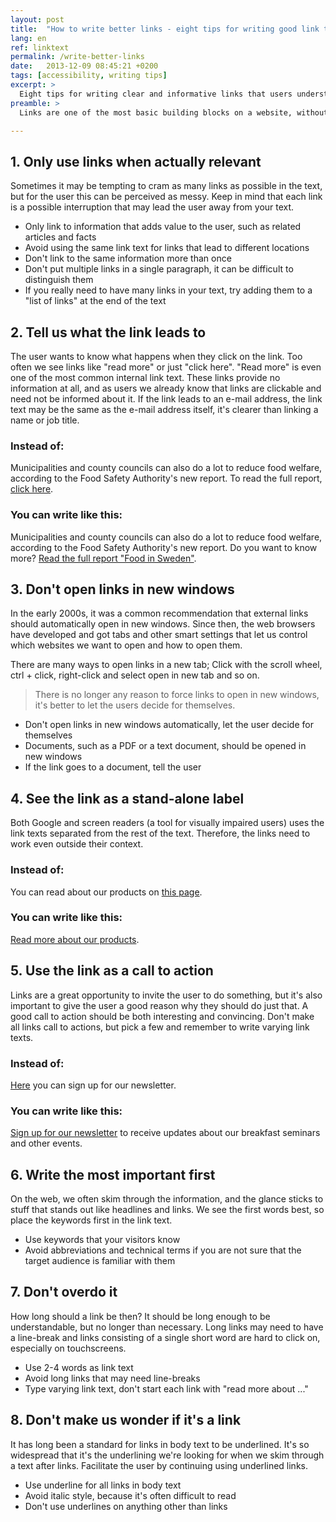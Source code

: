 ```yaml
---
layout: post
title:  "How to write better links - eight tips for writing good link texts"
lang: en
ref: linktext
permalink: /write-better-links
date:   2013-12-09 08:45:21 +0200
tags: [accessibility, writing tips]
excerpt: >
  Eight tips for writing clear and informative links that users understand.
preamble: >
  Links are one of the most basic building blocks on a website, without links, neither users nor search engines can navigate the content. Here are eight tips for writing clear and informative links that users understand.

---
```

## 1. Only use links when actually relevant
Sometimes it may be tempting to cram as many links as possible in the text, but for the user this can be perceived as messy. Keep in mind that each link is a possible interruption that may lead the user away from your text.

* Only link to information that adds value to the user, such as related articles and facts
* Avoid using the same link text for links that lead to different locations
* Don't link to the same information more than once
* Don't put multiple links in a single paragraph, it can be difficult to distinguish them
* If you really need to have many links in your text, try adding them to a "list of links" at the end of the text

## 2. Tell us what the link leads to
The user wants to know what happens when they click on the link. Too often we see links like "read more" or just "click here". "Read more" is even one of the most common internal link text. These links provide no information at all, and as users we already know that links are clickable and need not be informed about it. If the link leads to an e-mail address, the link text may be the same as the e-mail address itself, it's clearer than linking a name or job title.

### Instead of:
Municipalities and county councils can also do a lot to reduce food welfare, according to the Food Safety Authority's new report. To read the full report, <a rel="nofollow" href="#">click here</a>.

### You can write like this:
Municipalities and county councils can also do a lot to reduce food welfare, according to the Food Safety Authority's new report. Do you want to know more? <a rel="nofollow" href="#">Read the full report "Food in Sweden"</a>.

## 3. Don't open links in new windows
In the early 2000s, it was a common recommendation that external links should automatically open in new windows. Since then, the web browsers have developed and got tabs and other smart settings that let us control which websites we want to open and how to open them.

There are many ways to open links in a new tab; Click with the scroll wheel, ctrl + click, right-click and select open in new tab and so on. 

> There is no longer any reason to force links to open in new windows, it's better to let the users decide for themselves.

* Don't open links in new windows automatically, let the user decide for themselves
* Documents, such as a PDF or a text document, should be opened in new windows
* If the link goes to a document, tell the user

## 4. See the link as a stand-alone label
Both Google and screen readers (a tool for visually impaired users) uses the link texts separated from the rest of the text. Therefore, the links need to work even outside their context.

### Instead of:
You can read about our products on <a rel="nofollow" href="#">this page</a>.

### You can write like this:
<a rel="nofollow" href="#">Read more about our products</a>.

## 5. Use the link as a call to action
Links are a great opportunity to invite the user to do something, but it's also important to give the user a good reason why they should do just that. A good call to action should be both interesting and convincing. Don't make all links call to actions, but pick a few and remember to write varying link texts.

### Instead of:
<a rel="nofollow" href="#">Here</a> you can sign up for our newsletter.

### You can write like this:
<a rel="nofollow" href="#">Sign up for our newsletter</a> to receive updates about our breakfast seminars and other events.

## 6. Write the most important first
On the web, we often skim through the information, and the glance sticks to stuff that stands out like headlines and links. We see the first words best, so place the keywords first in the link text.

* Use keywords that your visitors know
* Avoid abbreviations and technical terms if you are not sure that the target audience is familiar with them

## 7. Don't overdo it
How long should a link be then? It should be long enough to be understandable, but no longer than necessary. Long links may need to have a line-break and links consisting of a single short word are hard to click on, especially on touchscreens.

* Use 2-4 words as link text
* Avoid long links that may need line-breaks
* Type varying link text, don't start each link with "read more about ..."

## 8. Don't make us wonder if it's a link
It has long been a standard for links in body text to be underlined. It's so widespread that it's the underlining we're looking for when we skim through a text after links. Facilitate the user by continuing using underlined links.

* Use underline for all links in body text
* Avoid italic style, because it's often difficult to read
* Don't use underlines on anything other than links